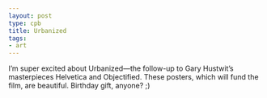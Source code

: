```yaml
---
layout: post
type: cpb
title: Urbanized
tags:
- art
---
```

I’m super excited about Urbanized—the follow-up to Gary Hustwit’s masterpieces Helvetica and Objectified. These posters, which will fund the film, are beautiful. Birthday gift, anyone? ;)
